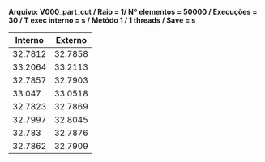 **Arquivo: V000_part_cut / Raio = 1/ Nº elementos = 50000 / Execuções = 30 / T exec interno = s / Metódo 1 / 1 threads / Save = s**
 
| Interno | Externo |
|---------| ------- |
|32.7812|32.7858|
|33.2064|33.2113|
|32.7857|32.7903|
|33.047|33.0518|
|32.7823|32.7869|
|32.7997|32.8045|
|32.783|32.7876|
|32.7862|32.7909|
